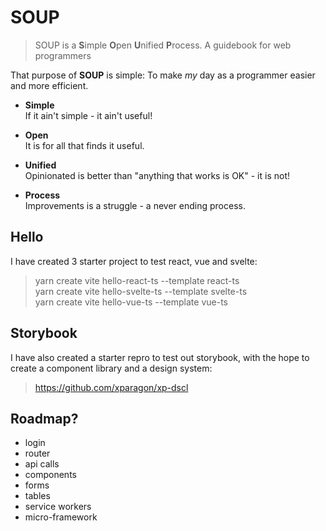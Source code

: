 # SOUP

> SOUP is a **S**imple **O**pen **U**nified **P**rocess. A guidebook for web programmers

That purpose of **SOUP** is simple: To make *my* day as a programmer easier and more efficient.



- **Simple**<br />
If it ain't simple - it ain't useful!

- **Open**<br />
It is for all that finds it useful. 

- **Unified**<br />
Opinionated is better than "anything that works is OK" - it is not!

- **Process**<br />
Improvements is a struggle - a never ending process.

## Hello

I have created 3 starter project to test react, vue and svelte:

>yarn create vite hello-react-ts --template react-ts<br />
yarn create vite hello-svelte-ts --template svelte-ts<br />
yarn create vite hello-vue-ts --template vue-ts

## Storybook

I have also created a starter repro to test out storybook, with the hope to create a component library and a design system:

> https://github.com/xparagon/xp-dscl

## Roadmap?

* login
* router
* api calls
* components
* forms
* tables
* service workers
* micro-framework

